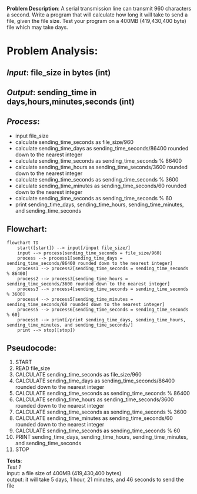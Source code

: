 **Problem Description**: A serial transmission line can transmit 960 characters a second. Write a program that will calculate how long
 it will take to send a file, given the file size. Test your program on a 400MB (419,430,400 byte) file which may take days.

# **Problem Analysis**:  
## *Input*: file_size in bytes (int)  
## *Output*: sending_time in days,hours,minutes,seconds (int)  
## *Process*:
- input file_size
- calculate sending_time_seconds as file_size/960
- calculate sending_time_days as sending_time_seconds/86400 rounded down to the nearest integer
- calculate sending_time_seconds as sending_time_seconds % 86400
- calculate sending_time_hours as sending_time_seconds/3600 rounded down to the nearest integer
- calculate sending_time_seconds as sending_time_seconds % 3600
- calculate sending_time_minutes as sending_time_seconds/60 rounded down to the nearest integer
- calculate sending_time_seconds as sending_time_seconds % 60
- print sending_time_days, sending_time_hours, sending_time_minutes, and sending_time_seconds

## **Flowchart**:

```mermaid
flowchart TD
    start([start]) --> input[/input file_size/]
    input --> process[sending_time_seconds = file_size/960]
    process --> process1[sending_time_days = sending_time_seconds/86400 rounded down to the nearest integer]
    process1 --> process2[sending_time_seconds = sending_time_seconds % 86400]
    process2 --> process3[sending_time_hours = sending_time_seconds/3600 rounded down to the nearest integer]
    process3 --> process4[sending_time_seconds = sending_time_seconds % 3600]
    process4 --> process5[sending_time_minutes = sending_time_seconds/60 rounded down to the nearest integer]
    process5 --> process6[sending_time_seconds = sending_time_seconds % 60]
    process6 --> print[/print sending_time_days, sending_time_hours, sending_time_minutes, and sending_time_seconds/]
    print --> stop([stop])
```

## **Pseudocode**:  
1. START
2. READ file_size
3. CALCULATE sending_time_seconds as file_size/960
4. CALCULATE sending_time_days as sending_time_seconds/86400 rounded down to the nearest integer
5. CALCULATE sending_time_seconds as sending_time_seconds % 86400
6. CALCULATE sending_time_hours as sending_time_seconds/3600 rounded down to the nearest integer
7. CALCULATE sending_time_seconds as sending_time_seconds % 3600
8. CALCULATE sending_time_minutes as sending_time_seconds/60 rounded down to the nearest integer
9. CALCULATE sending_time_seconds as sending_time_seconds % 60
10. PRINT sending_time_days, sending_time_hours, sending_time_minutes, and sending_time_seconds
11. STOP

**Tests**:  
*Test 1*  
input: a file size of 400MB (419,430,400 bytes)  
output: it will take 5 days, 1 hour, 21 minutes, and 46 seconds to send the file

